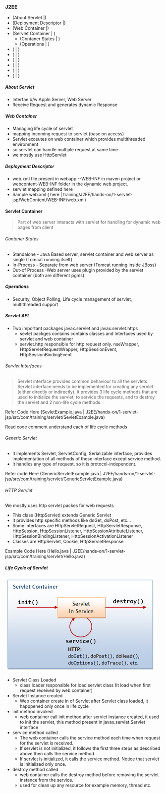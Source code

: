 ### J2EE
* (About Servlet |)
* (Deployment Descriptor |)
* (Web Container |)
* (Servlet Container | )
  * (Contaner States | )
  * (Operations | )
* ( | )
* ( | )
* ( | )
* ( | )
* ( | )
* ( | )

##### About Servlet
* Interfae b/w Appln Server, Web Server
* Receive Request and generates dynamic Response

##### Web Container
* Managing life cycle of servlet
* mapping incoming request to servlet (base on access)
* Servlet exceutes on web container which provides multithreaded environment
* so servlet can handle multiple request at same time
* we mostly use HttpServlet

##### Deployment Descriptor
* web.xml file present in webapp --WEB-INF in maven project  or webcontent-WEB-INF folder in the dynamic web project.
* servlet mapping defined here
* Sample web.xml ( here | training/J2EE/hands-on/1-servlet-jsp/WebContent/WEB-INF/web.xml)

#### Servlet Container
  > Part of web server interacts with servlet for handling for dynamic web pages from client

###### Contaner States
* Standalone - Java Based server, servlet container and web server as single (Tomcat running itself)
* In-Process - Separate from web server (Tomcat running inside JBoss)
* Out-of Process -Web server uses plugin provided by the servlet container (both are different pgms)

##### Operations
* Security, Object Polling, Life cycle management of servlet, multithreaded support

##### Servlet API
* Two important packages javax.servlet and javax.servlet.https
  * sevlet packges contains contains classes and Interfaces used by servlet and web container
  * servlet.http responsible for http request only.
nseWrapper, HttpServletRequestWrapper, HttpSessionEvent, HttpSessionBindingEvent

###### Servlet Interfaces
> Servlet interface provides common behaviour to all the servlets.
Servlet interface needs to be implemented for creating any servlet (either directly or indirectly). It provides 3 life cycle methods that are used to initialize the servlet, to service the requests, and to destroy the servlet and 2 non-life cycle methods.

Refer Code Here (SevletExample.java |  J2EE/hands-on/1-servlet-jsp/src/com/training/servlet/SevletExample.java)

Read code comment understand each of life cycle methods

###### Generic Servlet
* It implements Servlet, ServletConfig, Serializable interface, provides implementation of all methods of these interface except service method.
* It handles any type of request, so it is protocol-independent.

Refer code Here (GenericServletExample.java | J2EE/hands-on/1-servlet-jsp/src/com/training/servlet/GenericServletExample.java)


###### HTTP Servlet
We mostly uses http servlet packes for web requests
* This class (HttpServlet) extends Generic Servlet
* It provides http specific methods like doGet, doPost, etc...
* Some interfaces are HttpServletRequest, HttpServletResponse, HttpSession, HttpSessionListener, HttpSessionAttributeListener, HttpSessionBindingListener, HttpSessionActivationListener
* Classes are HttpServlet, Cookie, HttpServletResponse

Example Code Here (Hello.java | J2EE/hands-on/1-servlet-jsp/src/com/training/servlet/Hello.java)

##### Life Cycle of Servlet
![Servlet Life cycle ](images/Servlet_LifeCycle.png)
* Servlet Class Loaded
  * class loader responsible for load servlet class (It load when first request received by web container)
* Servlet Instance created
  * Web container create in of Servlet after Servlet class loaded, it happpened only once in life cycle
* init method invoked
  * web container call init method after servlet instance created, it used to init the servlet, this method present in javax.servlet.Servlet interface
* service method called
  * The web container calls the service method each time when request for the servlet is received.
  * If servlet is not initialized, it follows the first three steps as described above then calls the service method.
  * If servlet is initialized, it calls the service method. Notice that servlet is initialized only once.
* destroy method called
  * web container calls the destroy method before removing the servlet instance from the service.
  * used for clean up any resource for example memory, thread etc.
